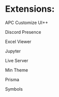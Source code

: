 <h1>Extensions:</h1>
<p>APC Customize UI++</p>
<p>Discord Presence</p>
<p>Excel Viewer</p>
<p>Jupyter<p>
<p>Live Server</p>
<p>Min Theme</p>
<p>Prisma</p>
<p>Symbols</p>
